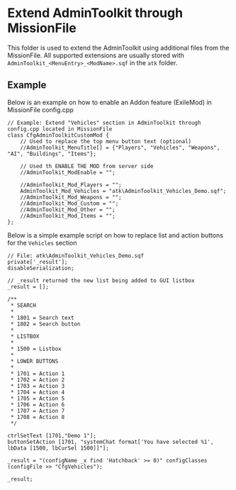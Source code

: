 # Extend AdminToolkit through MissionFile

This folder is used to extend the AdminToolkit using additional files from the MissionFile.
All supported extensions are usually stored with `AdminToolkit_<MenuEntry>_<ModName>.sqf` in the `atk` folder.

## Example

Below is an example on how to enable an Addon feature (ExileMod) in MissionFile config.cpp

```
// Example: Extend "Vehicles" section in AdminToolkit through config.cpp located in MissionFile
class CfgAdminToolkitCustomMod {
	// Used to replace the top menu button text (optional)
	//AdminToolkit_MenuTitle[] = {"Players", "Vehicles", "Weapons", "AI", "Buildings", "Items"};
	
	// Used th ENABLE THE MOD from server side
	//AdminToolkit_ModEnable = "";
	
    //AdminToolkit_Mod_Players = "";
    AdminToolkit_Mod_Vehicles = "atk\AdminToolkit_Vehicles_Demo.sqf";
	//AdminToolkit_Mod_Weapons = "";
	//AdminToolkit_Mod_Custom = "";
	//AdminToolkit_Mod_Other = "";
    //AdminToolkit_Mod_Items = "";
};
```

Below is a simple example script on how to replace list and action buttons for the `Vehicles` section

```
// File: atk\AdminToolkit_Vehicles_Demo.sqf
private['_result'];
disableSerialization;

// _result returned the new list being added to GUI listbox
_result = [];

/** 
 * SEARCH
 *
 * 1801 = Search text
 * 1802 = Search button
 *
 * LISTBOX
 *
 * 1500 = Listbox
 * 
 * LOWER BUTTONS
 * 
 * 1701 = Action 1
 * 1702 = Action 2
 * 1703 = Action 3
 * 1704 = Action 4
 * 1705 = Action 5
 * 1706 = Action 6
 * 1707 = Action 7
 * 1708 = Action 8
 */

ctrlSetText [1701,"Demo 1"];
buttonSetAction [1701, "systemChat format['You have selected %1', lbData [1500, lbCurSel 1500]]"];

_result = "(configName _x find 'Hatchback' >= 0)" configClasses (configFile >> "CfgVehicles");

_result;
```
